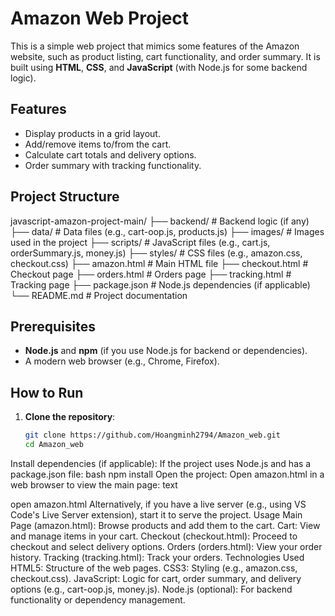 # Amazon Web Project

This is a simple web project that mimics some features of the Amazon website, such as product listing, cart functionality, and order summary. It is built using **HTML**, **CSS**, and **JavaScript** (with Node.js for some backend logic).

## Features
- Display products in a grid layout.
- Add/remove items to/from the cart.
- Calculate cart totals and delivery options.
- Order summary with tracking functionality.

## Project Structure
javascript-amazon-project-main/
├── backend/                  # Backend logic (if any)
├── data/                     # Data files (e.g., cart-oop.js, products.js)
├── images/                   # Images used in the project
├── scripts/                  # JavaScript files (e.g., cart.js, orderSummary.js, money.js)
├── styles/                   # CSS files (e.g., amazon.css, checkout.css)
├── amazon.html              # Main HTML file
├── checkout.html            # Checkout page
├── orders.html              # Orders page
├── tracking.html            # Tracking page
├── package.json             # Node.js dependencies (if applicable)
└── README.md                # Project documentation

## Prerequisites
- **Node.js** and **npm** (if you use Node.js for backend or dependencies).
- A modern web browser (e.g., Chrome, Firefox).

## How to Run
1. **Clone the repository**:
   ```bash
   git clone https://github.com/Hoangminh2794/Amazon_web.git
   cd Amazon_web
Install dependencies (if applicable): If the project uses Node.js and has a package.json file:
bash
npm install
Open the project:
Open amazon.html in a web browser to view the main page:
text

open amazon.html
Alternatively, if you have a live server (e.g., using VS Code's Live Server extension), start it to serve the project.
Usage
Main Page (amazon.html): Browse products and add them to the cart.
Cart: View and manage items in your cart.
Checkout (checkout.html): Proceed to checkout and select delivery options.
Orders (orders.html): View your order history.
Tracking (tracking.html): Track your orders.
Technologies Used
HTML5: Structure of the web pages.
CSS3: Styling (e.g., amazon.css, checkout.css).
JavaScript: Logic for cart, order summary, and delivery options (e.g., cart-oop.js, money.js).
Node.js (optional): For backend functionality or dependency management.
